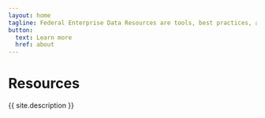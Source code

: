 ```yaml
---
layout: home
tagline: Federal Enterprise Data Resources are tools, best practices, and schema standards to facilitate the adoption of open data practices across the federal government
button:
  text: Learn more
  href: about
---
```

# Resources

{{ site.description }}
